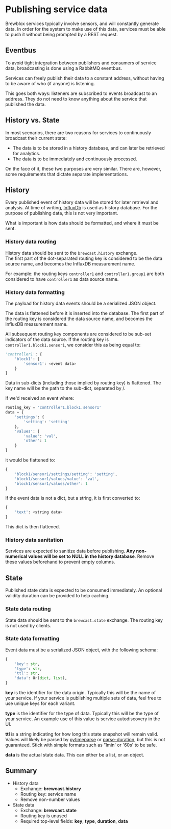# Publishing service data

Brewblox services typically involve sensors, and will constantly generate data. In order for the system to make use of this data, services must be able to push it without being prompted by a REST request.

## Eventbus

To avoid tight integration between publishers and consumers of service data, broadcasting is done using a RabbitMQ eventbus.

Services can freely publish their data to a constant address, without having to be aware of who (if anyone) is listening.

This goes both ways: listeners are subscribed to events broadcast to an address. They do not need to know anything about the service that published the data.

## History vs. State

In most scenarios, there are two reasons for services to continuously broadcast their current state:

- The data is to be stored in a history database, and can later be retrieved for analytics.
- The data is to be immediately and continuously processed.

On the face of it, these two purposes are very similar. There are, however, some requirements that dictate separate implementations.

## History

Every published event of history data will be stored for later retrieval and analysis. At time of writing, [InfluxDb](https://www.influxdata.com/) is used as history database. For the purpose of publishing data, this is not very important.

What is important is how data should be formatted, and where it must be sent.

### History data routing

History data should be sent to the `brewcast.history` exchange. <br>
The first part of the dot-separated routing key is considered to be the data source name, and becomes the InfluxDB measurement name.

For example: the routing keys `controller1` and `controller1.group1` are both considered to have `controller1` as data source name.

### History data formatting

The payload for history data events should be a serialized JSON object.

The data is flattened before it is inserted into the database.
The first part of the routing key is considered the data source name, and becomes the InfluxDB measurement name.

All subsequent routing key components are considered to be sub-set indicators of the data source.
If the routing key is `controller1.block1.sensor1`, we consider this as being equal to:

```python
'controller1': {
    'block1': {
        'sensor1': <event data>
    }
}
```

Data in sub-dicts (including those implied by routing key) is flattened.
The key name will be the path to the sub-dict, separated by /.

If we'd received an event where:

```python
routing_key = 'controller1.block1.sensor1'
data = {
    'settings': {
        'setting': 'setting'
    },
    'values': {
        'value': 'val',
        'other': 1
    }
}
```

it would be flattened to:

```python
{
    'block1/sensor1/settings/setting': 'setting',
    'block1/sensor1/values/value': 'val',
    'block1/sensor1/values/other': 1
}
```

If the event data is not a dict, but a string, it is first converted to:

```python
{
    'text': <string data>
}
```

This dict is then flattened.

### History data sanitation

Services are expected to sanitize data before publishing.
**Any non-numerical values will be set to NULL in the history database**. Remove these values beforehand to prevent empty columns.

## State

Published state data is expected to be consumed immediately. An optional validity duration can be provided to help caching.

### State data routing

State data should be sent to the `brewcast.state` exchange.
The routing key is not used by clients.

### State data formatting

Event data must be a serialized JSON object, with the following schema:

``` python
{
    'key': str,
    'type': str,
    'ttl': str,
    'data': Or(dict, list),
}
```

**key** is the identifier for the data origin. Typically this will be the name of your service. If your service is publishing multiple sets of data, feel free to use unique keys for each variant.

**type** is the identifier for the type of data. Typically this will be the type of your service. An example use of this value is service autodiscovery in the UI.

**ttl** is a string indicating for how long this state snapshot will remain valid. Values will likely be parsed by [pytimeparse](https://github.com/wroberts/pytimeparse) or [parse-duration](https://github.com/jkroso/parse-duration), but this is not guaranteed. Stick with simple formats such as '1min' or '60s' to be safe.

**data** is the actual state data. This can either be a list, or an object.


## Summary

* History data
  * Exchange: **brewcast.history**
  * Routing key: service name
  * Remove non-number values
* State data
  * Exchange: **brewcast.state**
  * Routing key is unused
  * Required top-level fields: **key**, **type**, **duration**, **data**
